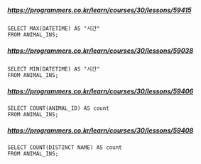 ##### https://programmers.co.kr/learn/courses/30/lessons/59415
```
SELECT MAX(DATETIME) AS "시간"
FROM ANIMAL_INS;
```
##### https://programmers.co.kr/learn/courses/30/lessons/59038
```
SELECT MIN(DATETIME) AS "시간"
FROM ANIMAL_INS;
```
##### https://programmers.co.kr/learn/courses/30/lessons/59406
```
SELECT COUNT(ANIMAL_ID) AS count
FROM ANIMAL_INS;
```
##### https://programmers.co.kr/learn/courses/30/lessons/59408
```
SELECT COUNT(DISTINCT NAME) AS count
FROM ANIMAL_INS;
```